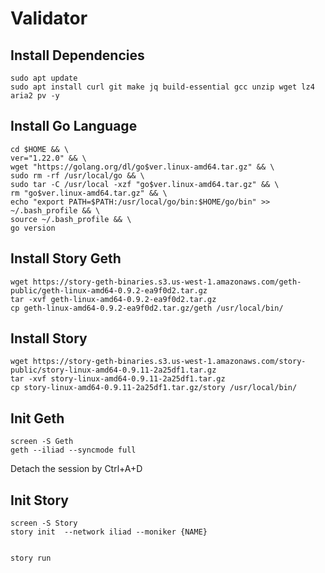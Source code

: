 # Validator

## Install Dependencies

    sudo apt update
    sudo apt install curl git make jq build-essential gcc unzip wget lz4 aria2 pv -y
    

## Install Go Language

    cd $HOME && \
    ver="1.22.0" && \
    wget "https://golang.org/dl/go$ver.linux-amd64.tar.gz" && \
    sudo rm -rf /usr/local/go && \
    sudo tar -C /usr/local -xzf "go$ver.linux-amd64.tar.gz" && \
    rm "go$ver.linux-amd64.tar.gz" && \
    echo "export PATH=$PATH:/usr/local/go/bin:$HOME/go/bin" >> ~/.bash_profile && \
    source ~/.bash_profile && \
    go version

## Install Story Geth

    wget https://story-geth-binaries.s3.us-west-1.amazonaws.com/geth-public/geth-linux-amd64-0.9.2-ea9f0d2.tar.gz
    tar -xvf geth-linux-amd64-0.9.2-ea9f0d2.tar.gz
    cp geth-linux-amd64-0.9.2-ea9f0d2.tar.gz/geth /usr/local/bin/


## Install Story

    wget https://story-geth-binaries.s3.us-west-1.amazonaws.com/story-public/story-linux-amd64-0.9.11-2a25df1.tar.gz
    tar -xvf story-linux-amd64-0.9.11-2a25df1.tar.gz
    cp story-linux-amd64-0.9.11-2a25df1.tar.gz/story /usr/local/bin/


## Init Geth

    screen -S Geth
    geth --iliad --syncmode full
Detach the session by Ctrl+A+D


## Init Story

    screen -S Story
    story init  --network iliad --moniker {NAME}


    story run





